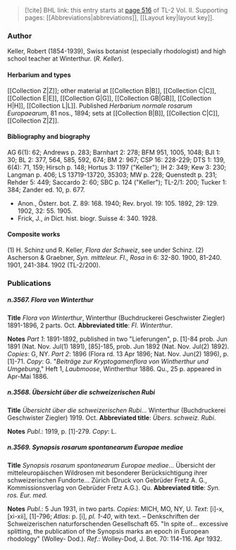 > [!cite] BHL link: this entry starts at [page 516](https://www.biodiversitylibrary.org/item/103253#page/542/mode/1up) of TL-2 Vol. II.
> Supporting pages: [[Abbreviations|abbreviations]], [[Layout key|layout key]].

### Author

Keller, Robert (1854-1939), Swiss botanist (especially rhodologist) and high school teacher at Winterthur. (*R. Keller*).

#### Herbarium and types

[[Collection Z|Z]]; other material at [[Collection B|B]], [[Collection C|C]], [[Collection E|E]], [[Collection G|G]], [[Collection GB|GB]], [[Collection H|H]], [[Collection L|L]]. Published *Herbarium normale rosarum Europaearum*, 81 nos., 1894; sets at [[Collection B|B]], [[Collection C|C]], [[Collection Z|Z]].

#### Bibliography and biography

AG 6(1): 62; Andrews p. 283; Barnhart 2: 278; BFM 951, 1005, 1048; BJI 1: 30; BL 2: 377, 564, 585, 592, 674; BM 2: 967; CSP 16: 228-229; DTS 1: 139, 6(4): 71, 159; Hirsch p. 148; Hortus 3: 1197 ("Keller"); IH 2: 349; Kew 3: 230; Langman p. 406; LS 13719-13720, 35303; MW p. 228; Quenstedt p. 231; Rehder 5: 449; Saccardo 2: 60; SBC p. 124 ("Keller"); TL-2/1: 200; Tucker 1: 384; Zander ed. 10, p. 677.
- Anon., Österr. bot. Z. 89: 168. 1940; Rev. bryol. 19: 105. 1892, 29: 129. 1902, 32: 55. 1905.
- Frick, J., *in* Dict. hist. biogr. Suisse 4: 340. 1928.

#### Composite works

(1) H. Schinz und R. Keller, *Flora der Schweiz*, see under Schinz.
(2) Ascherson & Graebner, *Syn. mitteleur. Fl., Rosa* in 6: 32-80. 1900, 81-240. 1901, 241-384. 1902 (TL-2/200).

### Publications

##### n.3567. Flora von Winterthur

**Title**
*Flora von Winterthur*, Winterthur (Buchdruckerei Geschwister Ziegler) 1891-1896, 2 parts. Oct.
**Abbreviated title**: *Fl. Winterthur*.

**Notes**
*Part 1*: 1891-1892, published in two "Lieferungen", p. \[1\]-84 prob. Jun 1891 (Nat. Nov. Jul(1) 1891), \[85\]-185, prob. Jun 1892 (Nat. Nov. Jul(2) 1892). *Copies*: G, NY.
*Part 2*: 1896 (Flora rd. 13 Apr 1896; Nat. Nov. Jun(2) 1896), p. \[1\]-71. *Copy*: G.
"*Beiträge zur Kryptogamenflora von Wintherthur und Umgebung*," Heft 1, *Laubmoose*, Wintherthur 1886. Qu., 25 p. appeared in Apr-Mai 1886.

##### n.3568. Übersicht über die schweizerischen Rubi

**Title**
*Übersicht über die schweizerischen Rubi*... Winterthur (Buchdruckerei Geschwister Ziegler) 1919. Oct.
**Abbreviated title**: *Übers. schweiz. Rubi*.

**Notes**
*Publ*.: 1919, p. \[1\]-279. *Copy*: L.

##### n.3569. Synopsis rosarum spontanearum Europae mediae

**Title**
*Synopsis rosarum spontanearum Europae mediae*... Übersicht der mitteleuropäischen Wildrosen mit besonderer Berücksichtigung ihrer schweizerischen Fundorte... Zürich (Druck von Gebrüder Fretz A. G., Kommissionsverlag von Gebrüder Fretz A.G.). Qu.
**Abbreviated title**: *Syn. ros. Eur. med.*

**Notes**
*Publ*.: 5 Jun 1931, in two parts. *Copies*: MICH, MO, NY, U. *Text*: \[i\]-x, \[xi-xii\], \[1\]-796; *Atlas*: p. \[i\], *pl. 1-40*, with text. – Denkschriften der Schweizerischen naturforschenden Gesellschaft 65. "In spite of... excessive splitting, the publication of the Synopsis marks an epoch in European rhodology" (Wolley- Dod.).
*Ref*.: Wolley-Dod, J. Bot. 70: 114-116. Apr 1932.

